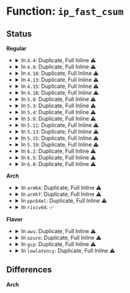 # Function: <code>ip_fast_csum</code>

## Status
<b>Regular</b>
<ul>
<li>
<details>
<summary>In <code>4.4</code>: Duplicate, Full Inline ⚠️</summary>

**Collision:** Static Duplication

**Inline:** Full

**Transformation:** False

**Instances:**

```
In drivers/net/slip/slhc.c (ffffffff815f973d)
Location: arch/x86/include/asm/checksum_64.h:45
Inline: True
```
```
In net/core/netpoll.c (ffffffff817394d2)
Location: arch/x86/include/asm/checksum_64.h:45
Inline: True
Inline callers:
  - net/core/netpoll.c:netpoll_send_udp
```
```
In net/ipv4/ip_input.c (ffffffff81758ff2)
Location: arch/x86/include/asm/checksum_64.h:45
Inline: True
Inline callers:
  - net/ipv4/ip_input.c:ip_rcv
```
```
In net/ipv4/ip_output.c (ffffffff8175c278)
Location: arch/x86/include/asm/checksum_64.h:45
Inline: True
Inline callers:
  - net/ipv4/ip_output.c:ip_send_check
```
```
In net/ipv4/raw.c (ffffffff81785530)
Location: arch/x86/include/asm/checksum_64.h:45
Inline: True
Inline callers:
  - net/ipv4/raw.c:raw_sendmsg
```
```
In net/ipv4/af_inet.c (ffffffff81793bfc)
Location: arch/x86/include/asm/checksum_64.h:45
Inline: True
Inline callers:
  - net/ipv4/af_inet.c:inet_gro_receive
```
```
In net/ipv4/igmp.c (ffffffff81797e49)
Location: arch/x86/include/asm/checksum_64.h:45
Inline: True
Inline callers:
  - net/ipv4/igmp.c:ip_mc_check_igmp
```
</details>
</li>
<li>
<details>
<summary>In <code>4.8</code>: Duplicate, Full Inline ⚠️</summary>

**Collision:** Static Duplication

**Inline:** Full

**Transformation:** False

**Instances:**

```
In drivers/net/slip/slhc.c (ffffffff8165962d)
Location: arch/x86/include/asm/checksum_64.h:45
Inline: True
```
```
In net/core/netpoll.c (ffffffff817a5786)
Location: arch/x86/include/asm/checksum_64.h:45
Inline: True
Inline callers:
  - net/core/netpoll.c:netpoll_send_udp
```
```
In net/ipv4/ip_input.c (ffffffff817c5392)
Location: arch/x86/include/asm/checksum_64.h:45
Inline: True
Inline callers:
  - net/ipv4/ip_input.c:ip_rcv
```
```
In net/ipv4/ip_output.c (ffffffff817c8518)
Location: arch/x86/include/asm/checksum_64.h:45
Inline: True
Inline callers:
  - net/ipv4/ip_output.c:ip_send_check
```
```
In net/ipv4/raw.c (ffffffff817f2aee)
Location: arch/x86/include/asm/checksum_64.h:45
Inline: True
Inline callers:
  - net/ipv4/raw.c:raw_sendmsg
```
```
In net/ipv4/af_inet.c (ffffffff8180132c)
Location: arch/x86/include/asm/checksum_64.h:45
Inline: True
Inline callers:
  - net/ipv4/af_inet.c:inet_gro_receive
```
```
In net/ipv4/igmp.c (ffffffff818057ed)
Location: arch/x86/include/asm/checksum_64.h:45
Inline: True
Inline callers:
  - net/ipv4/igmp.c:ip_mc_check_igmp
```
</details>
</li>
<li>
<details>
<summary>In <code>4.10</code>: Duplicate, Full Inline ⚠️</summary>

**Collision:** Static Duplication

**Inline:** Full

**Transformation:** False

**Instances:**

```
In drivers/net/slip/slhc.c (ffffffff816873bd)
Location: arch/x86/include/asm/checksum_64.h:45
Inline: True
```
```
In net/core/netpoll.c (ffffffff817d41f6)
Location: arch/x86/include/asm/checksum_64.h:45
Inline: True
Inline callers:
  - net/core/netpoll.c:netpoll_send_udp
```
```
In net/ipv4/ip_input.c (ffffffff817f4ea2)
Location: arch/x86/include/asm/checksum_64.h:45
Inline: True
Inline callers:
  - net/ipv4/ip_input.c:ip_rcv
```
```
In net/ipv4/ip_output.c (ffffffff817f8008)
Location: arch/x86/include/asm/checksum_64.h:45
Inline: True
Inline callers:
  - net/ipv4/ip_output.c:ip_send_check
```
```
In net/ipv4/raw.c (ffffffff818238ed)
Location: arch/x86/include/asm/checksum_64.h:45
Inline: True
Inline callers:
  - net/ipv4/raw.c:raw_sendmsg
```
```
In net/ipv4/af_inet.c (ffffffff8183213c)
Location: arch/x86/include/asm/checksum_64.h:45
Inline: True
Inline callers:
  - net/ipv4/af_inet.c:inet_gro_receive
```
```
In net/ipv4/igmp.c (ffffffff81836c3d)
Location: arch/x86/include/asm/checksum_64.h:45
Inline: True
Inline callers:
  - net/ipv4/igmp.c:ip_mc_check_igmp
```
</details>
</li>
<li>
<details>
<summary>In <code>4.13</code>: Duplicate, Full Inline ⚠️</summary>

**Collision:** Static Duplication

**Inline:** Full

**Transformation:** False

**Instances:**

```
In drivers/net/slip/slhc.c (ffffffff8169c76d)
Location: arch/x86/include/asm/checksum_64.h:45
Inline: True
```
```
In net/core/netpoll.c (ffffffff817f3544)
Location: arch/x86/include/asm/checksum_64.h:45
Inline: True
Inline callers:
  - net/core/netpoll.c:netpoll_send_udp
```
```
In net/ipv4/ip_input.c (ffffffff81815304)
Location: arch/x86/include/asm/checksum_64.h:45
Inline: True
Inline callers:
  - net/ipv4/ip_input.c:ip_rcv
```
```
In net/ipv4/ip_output.c (ffffffff818183f8)
Location: arch/x86/include/asm/checksum_64.h:45
Inline: True
Inline callers:
  - net/ipv4/ip_output.c:ip_send_check
```
```
In net/ipv4/raw.c (ffffffff81844381)
Location: arch/x86/include/asm/checksum_64.h:45
Inline: True
Inline callers:
  - net/ipv4/raw.c:raw_sendmsg
```
```
In net/ipv4/af_inet.c (ffffffff81854c13)
Location: arch/x86/include/asm/checksum_64.h:45
Inline: True
Inline callers:
  - net/ipv4/af_inet.c:inet_gro_receive
```
```
In net/ipv4/igmp.c (ffffffff81857c9a)
Location: arch/x86/include/asm/checksum_64.h:45
Inline: True
```
</details>
</li>
<li>
<details>
<summary>In <code>4.15</code>: Duplicate, Full Inline ⚠️</summary>

**Collision:** Static Duplication

**Inline:** Full

**Transformation:** False

**Instances:**

```
In drivers/net/slip/slhc.c (ffffffff817077bd)
Location: arch/x86/include/asm/checksum_64.h:46
Inline: True
```
```
In net/core/netpoll.c (ffffffff8186e934)
Location: arch/x86/include/asm/checksum_64.h:46
Inline: True
Inline callers:
  - net/core/netpoll.c:netpoll_send_udp
```
```
In net/ipv4/ip_input.c (ffffffff818944d4)
Location: arch/x86/include/asm/checksum_64.h:46
Inline: True
Inline callers:
  - net/ipv4/ip_input.c:ip_rcv
```
```
In net/ipv4/ip_output.c (ffffffff81897558)
Location: arch/x86/include/asm/checksum_64.h:46
Inline: True
Inline callers:
  - net/ipv4/ip_output.c:ip_send_check
```
```
In net/ipv4/raw.c (ffffffff818c3cbf)
Location: arch/x86/include/asm/checksum_64.h:46
Inline: True
Inline callers:
  - net/ipv4/raw.c:raw_sendmsg
```
```
In net/ipv4/af_inet.c (ffffffff818d4ab3)
Location: arch/x86/include/asm/checksum_64.h:46
Inline: True
Inline callers:
  - net/ipv4/af_inet.c:inet_gro_receive
```
```
In net/ipv4/igmp.c (ffffffff818d745a)
Location: arch/x86/include/asm/checksum_64.h:46
Inline: True
```
</details>
</li>
<li>
<details>
<summary>In <code>4.18</code>: Duplicate, Full Inline ⚠️</summary>

**Collision:** Static Duplication

**Inline:** Full

**Transformation:** False

**Instances:**

```
In drivers/net/slip/slhc.c (ffffffff81746498)
Location: arch/x86/include/asm/checksum_64.h:46
Inline: True
```
```
In net/core/netpoll.c (ffffffff818bfacd)
Location: arch/x86/include/asm/checksum_64.h:46
Inline: True
Inline callers:
  - net/core/netpoll.c:netpoll_send_udp
```
```
In net/ipv4/ip_input.c (ffffffff818e8720)
Location: arch/x86/include/asm/checksum_64.h:46
Inline: True
Inline callers:
  - net/ipv4/ip_input.c:ip_rcv
```
```
In net/ipv4/ip_output.c (ffffffff818eb83f)
Location: arch/x86/include/asm/checksum_64.h:46
Inline: True
Inline callers:
  - net/ipv4/ip_output.c:ip_send_check
```
```
In net/ipv4/raw.c (ffffffff819198c3)
Location: arch/x86/include/asm/checksum_64.h:46
Inline: True
Inline callers:
  - net/ipv4/raw.c:raw_sendmsg
```
```
In net/ipv4/af_inet.c (ffffffff8192afc7)
Location: arch/x86/include/asm/checksum_64.h:46
Inline: True
Inline callers:
  - net/ipv4/af_inet.c:inet_gro_receive
```
```
In net/ipv4/igmp.c (ffffffff8192ddaa)
Location: arch/x86/include/asm/checksum_64.h:46
Inline: True
Inline callers:
  - net/ipv4/igmp.c:ip_mc_check_igmp
```
</details>
</li>
<li>
<details>
<summary>In <code>5.0</code>: Duplicate, Full Inline ⚠️</summary>

**Collision:** Static Duplication

**Inline:** Full

**Transformation:** False

**Instances:**

```
In drivers/net/slip/slhc.c (ffffffff8176a5a8)
Location: arch/x86/include/asm/checksum_64.h:46
Inline: True
```
```
In net/core/netpoll.c (ffffffff818e88ed)
Location: arch/x86/include/asm/checksum_64.h:46
Inline: True
Inline callers:
  - net/core/netpoll.c:netpoll_send_udp
```
```
In net/ipv4/ip_input.c (ffffffff819151ca)
Location: arch/x86/include/asm/checksum_64.h:46
Inline: True
```
```
In net/ipv4/ip_output.c (ffffffff81918d5f)
Location: arch/x86/include/asm/checksum_64.h:46
Inline: True
Inline callers:
  - net/ipv4/ip_output.c:ip_send_check
```
```
In net/ipv4/raw.c (ffffffff8194819e)
Location: arch/x86/include/asm/checksum_64.h:46
Inline: True
Inline callers:
  - net/ipv4/raw.c:raw_sendmsg
```
```
In net/ipv4/af_inet.c (ffffffff81958c47)
Location: arch/x86/include/asm/checksum_64.h:46
Inline: True
Inline callers:
  - net/ipv4/af_inet.c:inet_gro_receive
```
```
In net/ipv4/igmp.c (ffffffff8195d66e)
Location: arch/x86/include/asm/checksum_64.h:46
Inline: True
Inline callers:
  - net/ipv4/igmp.c:ip_mc_check_igmp
```
</details>
</li>
<li>
<details>
<summary>In <code>5.3</code>: Duplicate, Full Inline ⚠️</summary>

**Collision:** Static Duplication

**Inline:** Full

**Transformation:** False

**Instances:**

```
In drivers/net/slip/slhc.c (ffffffff817a831c)
Location: arch/x86/include/asm/checksum_64.h:46
Inline: True
```
```
In net/core/netpoll.c (ffffffff819380ff)
Location: arch/x86/include/asm/checksum_64.h:46
Inline: True
Inline callers:
  - net/core/netpoll.c:netpoll_send_udp
```
```
In net/core/lwt_bpf.c (ffffffff819438ad)
Location: arch/x86/include/asm/checksum_64.h:46
Inline: True
Inline callers:
  - net/core/lwt_bpf.c:bpf_lwt_push_ip_encap
```
```
In net/ipv4/ip_input.c (ffffffff819776e8)
Location: arch/x86/include/asm/checksum_64.h:46
Inline: True
```
```
In net/ipv4/ip_output.c (ffffffff8197ac9f)
Location: arch/x86/include/asm/checksum_64.h:46
Inline: True
Inline callers:
  - net/ipv4/ip_output.c:ip_send_check
```
```
In net/ipv4/raw.c (ffffffff819ac4ad)
Location: arch/x86/include/asm/checksum_64.h:46
Inline: True
```
```
In net/ipv4/af_inet.c (ffffffff819bd710)
Location: arch/x86/include/asm/checksum_64.h:46
Inline: True
Inline callers:
  - net/ipv4/af_inet.c:inet_gro_receive
```
```
In net/ipv4/igmp.c (ffffffff819c22e0)
Location: arch/x86/include/asm/checksum_64.h:46
Inline: True
Inline callers:
  - net/ipv4/igmp.c:ip_mc_check_igmp
```
```
In net/xfrm/xfrm_input.c (ffffffff819f4d44)
Location: arch/x86/include/asm/checksum_64.h:46
Inline: True
```
</details>
</li>
<li>
<details>
<summary>In <code>5.4</code>: Duplicate, Full Inline ⚠️</summary>

**Collision:** Static Duplication

**Inline:** Full

**Transformation:** False

**Instances:**

```
In drivers/net/slip/slhc.c (ffffffff817cbd8c)
Location: arch/x86/include/asm/checksum_64.h:46
Inline: True
```
```
In net/core/netpoll.c (ffffffff8196afbf)
Location: arch/x86/include/asm/checksum_64.h:46
Inline: True
Inline callers:
  - net/core/netpoll.c:netpoll_send_udp
```
```
In net/core/lwt_bpf.c (ffffffff819788ab)
Location: arch/x86/include/asm/checksum_64.h:46
Inline: True
Inline callers:
  - net/core/lwt_bpf.c:bpf_lwt_push_ip_encap
```
```
In net/ipv4/ip_input.c (ffffffff819ae078)
Location: arch/x86/include/asm/checksum_64.h:46
Inline: True
```
```
In net/ipv4/ip_output.c (ffffffff819b160f)
Location: arch/x86/include/asm/checksum_64.h:46
Inline: True
Inline callers:
  - net/ipv4/ip_output.c:ip_send_check
```
```
In net/ipv4/raw.c (ffffffff819e2f0a)
Location: arch/x86/include/asm/checksum_64.h:46
Inline: True
```
```
In net/ipv4/af_inet.c (ffffffff819f4320)
Location: arch/x86/include/asm/checksum_64.h:46
Inline: True
Inline callers:
  - net/ipv4/af_inet.c:inet_gro_receive
```
```
In net/ipv4/igmp.c (ffffffff819f8e80)
Location: arch/x86/include/asm/checksum_64.h:46
Inline: True
Inline callers:
  - net/ipv4/igmp.c:ip_mc_check_igmp
```
```
In net/xfrm/xfrm_input.c (ffffffff81a2b9f4)
Location: arch/x86/include/asm/checksum_64.h:46
Inline: True
```
</details>
</li>
<li>
<details>
<summary>In <code>5.8</code>: Duplicate, Full Inline ⚠️</summary>

**Collision:** Static Duplication

**Inline:** Full

**Transformation:** False

**Instances:**

```
In drivers/net/slip/slhc.c (ffffffff818963cf)
Location: arch/x86/include/asm/checksum_64.h:46
Inline: True
```
```
In net/core/netpoll.c (ffffffff81a3ed29)
Location: arch/x86/include/asm/checksum_64.h:46
Inline: True
Inline callers:
  - net/core/netpoll.c:netpoll_send_udp
```
```
In net/core/lwt_bpf.c (ffffffff81a4d7e1)
Location: arch/x86/include/asm/checksum_64.h:46
Inline: True
Inline callers:
  - net/core/lwt_bpf.c:bpf_lwt_push_ip_encap
```
```
In net/ipv4/ip_input.c (ffffffff81a97f20)
Location: arch/x86/include/asm/checksum_64.h:46
Inline: True
Inline callers:
  - net/ipv4/ip_input.c:ip_rcv_core
```
```
In net/ipv4/ip_output.c (ffffffff81a9b5af)
Location: arch/x86/include/asm/checksum_64.h:46
Inline: True
Inline callers:
  - net/ipv4/ip_output.c:ip_send_check
```
```
In net/ipv4/raw.c (ffffffff81ad07ed)
Location: arch/x86/include/asm/checksum_64.h:46
Inline: True
Inline callers:
  - net/ipv4/raw.c:raw_send_hdrinc
```
```
In net/ipv4/af_inet.c (ffffffff81ae2be8)
Location: arch/x86/include/asm/checksum_64.h:46
Inline: True
Inline callers:
  - net/ipv4/af_inet.c:inet_gro_receive
```
```
In net/ipv4/igmp.c (ffffffff81ae6888)
Location: arch/x86/include/asm/checksum_64.h:46
Inline: True
Inline callers:
  - net/ipv4/igmp.c:ip_mc_check_iphdr
```
```
In net/xfrm/xfrm_input.c (ffffffff81b1dbbe)
Location: arch/x86/include/asm/checksum_64.h:46
Inline: True
Inline callers:
  - net/xfrm/xfrm_input.c:xfrm4_remove_beet_encap
```
</details>
</li>
<li>
<details>
<summary>In <code>5.11</code>: Duplicate, Full Inline ⚠️</summary>

**Collision:** Static Duplication

**Inline:** Full

**Transformation:** False

**Instances:**

```
In drivers/net/slip/slhc.c (ffffffff818a479f)
Location: arch/x86/include/asm/checksum_64.h:46
Inline: True
```
```
In net/core/netpoll.c (ffffffff81a41ac9)
Location: arch/x86/include/asm/checksum_64.h:46
Inline: True
Inline callers:
  - net/core/netpoll.c:netpoll_send_udp
```
```
In net/core/lwt_bpf.c (ffffffff81a534a4)
Location: arch/x86/include/asm/checksum_64.h:46
Inline: True
Inline callers:
  - net/core/lwt_bpf.c:bpf_lwt_push_ip_encap
```
```
In net/ipv4/ip_input.c (ffffffff81aa1e80)
Location: arch/x86/include/asm/checksum_64.h:46
Inline: True
Inline callers:
  - net/ipv4/ip_input.c:ip_rcv_core
```
```
In net/ipv4/ip_output.c (ffffffff81aa541f)
Location: arch/x86/include/asm/checksum_64.h:46
Inline: True
Inline callers:
  - net/ipv4/ip_output.c:ip_send_check
```
```
In net/ipv4/raw.c (ffffffff81adc7fd)
Location: arch/x86/include/asm/checksum_64.h:46
Inline: True
Inline callers:
  - net/ipv4/raw.c:raw_send_hdrinc
```
```
In net/ipv4/af_inet.c (ffffffff81aefab5)
Location: arch/x86/include/asm/checksum_64.h:46
Inline: True
Inline callers:
  - net/ipv4/af_inet.c:inet_gro_receive
```
```
In net/ipv4/igmp.c (ffffffff81af3758)
Location: arch/x86/include/asm/checksum_64.h:46
Inline: True
Inline callers:
  - net/ipv4/igmp.c:ip_mc_check_iphdr
```
```
In net/xfrm/xfrm_input.c (ffffffff81b2c48e)
Location: arch/x86/include/asm/checksum_64.h:46
Inline: True
Inline callers:
  - net/xfrm/xfrm_input.c:xfrm4_remove_beet_encap
```
</details>
</li>
<li>
<details>
<summary>In <code>5.13</code>: Duplicate, Full Inline ⚠️</summary>

**Collision:** Static Duplication

**Inline:** Full

**Transformation:** False

**Instances:**

```
In drivers/net/slip/slhc.c (ffffffff81887205)
Location: arch/x86/include/asm/checksum_64.h:46
Inline: True
```
```
In net/core/netpoll.c (ffffffff81a2658c)
Location: arch/x86/include/asm/checksum_64.h:46
Inline: True
Inline callers:
  - net/core/netpoll.c:netpoll_send_udp
```
```
In net/core/lwt_bpf.c (ffffffff81a38d34)
Location: arch/x86/include/asm/checksum_64.h:46
Inline: True
Inline callers:
  - net/core/lwt_bpf.c:bpf_lwt_push_ip_encap
```
```
In net/ipv4/ip_input.c (ffffffff81a8cdab)
Location: arch/x86/include/asm/checksum_64.h:46
Inline: True
Inline callers:
  - net/ipv4/ip_input.c:ip_rcv_core
```
```
In net/ipv4/ip_output.c (ffffffff81a904df)
Location: arch/x86/include/asm/checksum_64.h:46
Inline: True
Inline callers:
  - net/ipv4/ip_output.c:ip_send_check
```
```
In net/ipv4/raw.c (ffffffff81ac783f)
Location: arch/x86/include/asm/checksum_64.h:46
Inline: True
Inline callers:
  - net/ipv4/raw.c:raw_send_hdrinc
```
```
In net/ipv4/af_inet.c (ffffffff81adb205)
Location: arch/x86/include/asm/checksum_64.h:46
Inline: True
Inline callers:
  - net/ipv4/af_inet.c:inet_gro_receive
```
```
In net/ipv4/igmp.c (ffffffff81adf2bc)
Location: arch/x86/include/asm/checksum_64.h:46
Inline: True
Inline callers:
  - net/ipv4/igmp.c:ip_mc_check_igmp
```
```
In net/xfrm/xfrm_input.c (ffffffff81b1a0ee)
Location: arch/x86/include/asm/checksum_64.h:46
Inline: True
Inline callers:
  - net/xfrm/xfrm_input.c:xfrm4_remove_beet_encap
```
</details>
</li>
<li>
<details>
<summary>In <code>5.15</code>: Duplicate, Full Inline ⚠️</summary>

**Collision:** Static Duplication

**Inline:** Full

**Transformation:** False

**Instances:**

```
In drivers/net/slip/slhc.c (ffffffff81918bf5)
Location: arch/x86/include/asm/checksum_64.h:46
Inline: True
```
```
In net/core/netpoll.c (ffffffff81adb307)
Location: arch/x86/include/asm/checksum_64.h:46
Inline: True
Inline callers:
  - net/core/netpoll.c:netpoll_send_udp
```
```
In net/core/lwt_bpf.c (ffffffff81aeec24)
Location: arch/x86/include/asm/checksum_64.h:46
Inline: True
Inline callers:
  - net/core/lwt_bpf.c:bpf_lwt_push_ip_encap
```
```
In net/ipv4/ip_input.c (ffffffff81b47efb)
Location: arch/x86/include/asm/checksum_64.h:46
Inline: True
Inline callers:
  - net/ipv4/ip_input.c:ip_rcv_core
```
```
In net/ipv4/ip_output.c (ffffffff81b4b74f)
Location: arch/x86/include/asm/checksum_64.h:46
Inline: True
Inline callers:
  - net/ipv4/ip_output.c:ip_send_check
```
```
In net/ipv4/raw.c (ffffffff81b86093)
Location: arch/x86/include/asm/checksum_64.h:46
Inline: True
Inline callers:
  - net/ipv4/raw.c:raw_send_hdrinc
```
```
In net/ipv4/af_inet.c (ffffffff81b9a5b5)
Location: arch/x86/include/asm/checksum_64.h:46
Inline: True
Inline callers:
  - net/ipv4/af_inet.c:inet_gro_receive
```
```
In net/ipv4/igmp.c (ffffffff81b9e79c)
Location: arch/x86/include/asm/checksum_64.h:46
Inline: True
Inline callers:
  - net/ipv4/igmp.c:ip_mc_check_igmp
```
```
In net/xfrm/xfrm_input.c (ffffffff81bde70e)
Location: arch/x86/include/asm/checksum_64.h:46
Inline: True
Inline callers:
  - net/xfrm/xfrm_input.c:xfrm4_remove_beet_encap
```
</details>
</li>
<li>
<details>
<summary>In <code>5.19</code>: Duplicate, Full Inline ⚠️</summary>

**Collision:** Static Duplication

**Inline:** Full

**Transformation:** False

**Instances:**

```
In drivers/net/slip/slhc.c (ffffffff81a6dc18)
Location: arch/x86/include/asm/checksum_64.h:46
Inline: True
Inline callers:
  - drivers/net/slip/slhc.c:slhc_remember
  - drivers/net/slip/slhc.c:slhc_uncompress
```
```
In net/core/netpoll.c (ffffffff81c5c809)
Location: arch/x86/include/asm/checksum_64.h:46
Inline: True
Inline callers:
  - net/core/netpoll.c:netpoll_send_udp
```
```
In net/core/lwt_bpf.c (ffffffff81c71bb2)
Location: arch/x86/include/asm/checksum_64.h:46
Inline: True
Inline callers:
  - net/core/lwt_bpf.c:bpf_lwt_push_ip_encap
```
```
In net/ipv4/ip_input.c (ffffffff81cd51a0)
Location: arch/x86/include/asm/checksum_64.h:46
Inline: True
Inline callers:
  - net/ipv4/ip_input.c:ip_rcv_core
```
```
In net/ipv4/ip_output.c (ffffffff81cd8c8f)
Location: arch/x86/include/asm/checksum_64.h:46
Inline: True
Inline callers:
  - net/ipv4/ip_output.c:ip_send_check
```
```
In net/ipv4/raw.c (ffffffff81d169d8)
Location: arch/x86/include/asm/checksum_64.h:46
Inline: True
Inline callers:
  - net/ipv4/raw.c:raw_send_hdrinc
```
```
In net/ipv4/af_inet.c (ffffffff81d2c95e)
Location: arch/x86/include/asm/checksum_64.h:46
Inline: True
Inline callers:
  - net/ipv4/af_inet.c:inet_gro_receive
```
```
In net/ipv4/igmp.c (ffffffff81d30b0b)
Location: arch/x86/include/asm/checksum_64.h:46
Inline: True
Inline callers:
  - net/ipv4/igmp.c:ip_mc_check_igmp
```
```
In net/xfrm/xfrm_input.c (ffffffff81d7554e)
Location: arch/x86/include/asm/checksum_64.h:46
Inline: True
Inline callers:
  - net/xfrm/xfrm_input.c:xfrm4_remove_beet_encap
```
</details>
</li>
<li>
<details>
<summary>In <code>6.2</code>: Duplicate, Full Inline ⚠️</summary>

**Collision:** Static Duplication

**Inline:** Full

**Transformation:** False

**Instances:**

```
In drivers/net/slip/slhc.c (ffffffff81c00bf8)
Location: arch/x86/include/asm/checksum_64.h:46
Inline: True
Inline callers:
  - drivers/net/slip/slhc.c:slhc_remember
  - drivers/net/slip/slhc.c:slhc_uncompress
```
```
In net/core/netpoll.c (ffffffff81e12ef9)
Location: arch/x86/include/asm/checksum_64.h:46
Inline: True
Inline callers:
  - net/core/netpoll.c:netpoll_send_udp
```
```
In net/core/lwt_bpf.c (ffffffff81e29ca2)
Location: arch/x86/include/asm/checksum_64.h:46
Inline: True
Inline callers:
  - net/core/lwt_bpf.c:bpf_lwt_push_ip_encap
```
```
In net/ipv4/ip_input.c (ffffffff81e95670)
Location: arch/x86/include/asm/checksum_64.h:46
Inline: True
Inline callers:
  - net/ipv4/ip_input.c:ip_rcv_core
```
```
In net/ipv4/ip_output.c (ffffffff81e9938f)
Location: arch/x86/include/asm/checksum_64.h:46
Inline: True
Inline callers:
  - net/ipv4/ip_output.c:ip_send_check
```
```
In net/ipv4/raw.c (ffffffff81edd187)
Location: arch/x86/include/asm/checksum_64.h:46
Inline: True
Inline callers:
  - net/ipv4/raw.c:raw_send_hdrinc
```
```
In net/ipv4/af_inet.c (ffffffff81ef4227)
Location: arch/x86/include/asm/checksum_64.h:46
Inline: True
Inline callers:
  - net/ipv4/af_inet.c:inet_gro_receive
```
```
In net/ipv4/igmp.c (ffffffff81ef8c1b)
Location: arch/x86/include/asm/checksum_64.h:46
Inline: True
Inline callers:
  - net/ipv4/igmp.c:ip_mc_check_igmp
```
```
In net/xfrm/xfrm_input.c (ffffffff81f41b5e)
Location: arch/x86/include/asm/checksum_64.h:46
Inline: True
Inline callers:
  - net/xfrm/xfrm_input.c:xfrm4_remove_beet_encap
```
</details>
</li>
<li>
<details>
<summary>In <code>6.5</code>: Duplicate, Full Inline ⚠️</summary>

**Collision:** Static Duplication

**Inline:** Full

**Transformation:** False

**Instances:**

```
In drivers/net/slip/slhc.c (ffffffff81c661db)
Location: arch/x86/include/asm/checksum_64.h:45
Inline: True
Inline callers:
  - drivers/net/slip/slhc.c:slhc_remember
  - drivers/net/slip/slhc.c:slhc_uncompress
```
```
In net/core/netpoll.c (ffffffff81e86823)
Location: arch/x86/include/asm/checksum_64.h:45
Inline: True
Inline callers:
  - net/core/netpoll.c:netpoll_send_udp
```
```
In net/core/lwt_bpf.c (ffffffff81e9f2a8)
Location: arch/x86/include/asm/checksum_64.h:45
Inline: True
Inline callers:
  - net/core/lwt_bpf.c:bpf_lwt_push_ip_encap
```
```
In net/ipv4/ip_input.c (ffffffff81ef3e70)
Location: arch/x86/include/asm/checksum_64.h:45
Inline: True
Inline callers:
  - net/ipv4/ip_input.c:ip_rcv_core
```
```
In net/ipv4/ip_output.c (ffffffff81ef7c7f)
Location: arch/x86/include/asm/checksum_64.h:45
Inline: True
Inline callers:
  - net/ipv4/ip_output.c:ip_send_check
```
```
In net/ipv4/raw.c (ffffffff81f3c3d7)
Location: arch/x86/include/asm/checksum_64.h:45
Inline: True
Inline callers:
  - net/ipv4/raw.c:raw_send_hdrinc
```
```
In net/ipv4/af_inet.c (ffffffff81f53b1a)
Location: arch/x86/include/asm/checksum_64.h:45
Inline: True
Inline callers:
  - net/ipv4/af_inet.c:inet_gro_receive
```
```
In net/ipv4/igmp.c (ffffffff81f5868b)
Location: arch/x86/include/asm/checksum_64.h:45
Inline: True
Inline callers:
  - net/ipv4/igmp.c:ip_mc_check_igmp
```
```
In net/xfrm/xfrm_input.c (ffffffff81fa13fa)
Location: arch/x86/include/asm/checksum_64.h:45
Inline: True
Inline callers:
  - net/xfrm/xfrm_input.c:xfrm4_remove_beet_encap
```
</details>
</li>
<li>
<details>
<summary>In <code>6.8</code>: Duplicate, Full Inline ⚠️</summary>

**Collision:** Static Duplication

**Inline:** Full

**Transformation:** False

**Instances:**

```
In drivers/net/slip/slhc.c (ffffffff81d1cc0b)
Location: arch/x86/include/asm/checksum_64.h:45
Inline: True
Inline callers:
  - drivers/net/slip/slhc.c:slhc_remember
  - drivers/net/slip/slhc.c:slhc_uncompress
```
```
In net/core/netpoll.c (ffffffff81f48830)
Location: arch/x86/include/asm/checksum_64.h:45
Inline: True
Inline callers:
  - net/core/netpoll.c:netpoll_send_udp
```
```
In net/core/lwt_bpf.c (ffffffff81f61a15)
Location: arch/x86/include/asm/checksum_64.h:45
Inline: True
Inline callers:
  - net/core/lwt_bpf.c:bpf_lwt_push_ip_encap
```
```
In net/ipv4/ip_input.c (ffffffff81fb7e03)
Location: arch/x86/include/asm/checksum_64.h:45
Inline: True
Inline callers:
  - net/ipv4/ip_input.c:ip_rcv_core
```
```
In net/ipv4/ip_output.c (ffffffff81fbbb9f)
Location: arch/x86/include/asm/checksum_64.h:45
Inline: True
Inline callers:
  - net/ipv4/ip_output.c:ip_send_check
```
```
In net/ipv4/raw.c (ffffffff82002501)
Location: arch/x86/include/asm/checksum_64.h:45
Inline: True
Inline callers:
  - net/ipv4/raw.c:raw_send_hdrinc
```
```
In net/ipv4/af_inet.c (ffffffff82019eda)
Location: arch/x86/include/asm/checksum_64.h:45
Inline: True
Inline callers:
  - net/ipv4/af_inet.c:inet_gro_receive
```
```
In net/ipv4/igmp.c (ffffffff8201eb4b)
Location: arch/x86/include/asm/checksum_64.h:45
Inline: True
Inline callers:
  - net/ipv4/igmp.c:ip_mc_check_igmp
```
```
In net/xfrm/xfrm_input.c (ffffffff8206e71a)
Location: arch/x86/include/asm/checksum_64.h:45
Inline: True
Inline callers:
  - net/xfrm/xfrm_input.c:xfrm4_remove_beet_encap
```
</details>
</li>
</ul>
<b>Arch</b>
<ul>
<li>
<details>
<summary>In <code>arm64</code>: Duplicate, Full Inline ⚠️</summary>

**Collision:** Static Duplication

**Inline:** Full

**Transformation:** False

**Instances:**

```
In drivers/net/slip/slhc.c (ffff800010a05b20)
Location: arch/arm64/include/asm/checksum.h:18
Inline: True
```
```
In net/core/netpoll.c (ffff800010c11774)
Location: arch/arm64/include/asm/checksum.h:18
Inline: True
Inline callers:
  - net/core/netpoll.c:netpoll_send_udp
```
```
In net/core/lwt_bpf.c (ffff800010c1f378)
Location: arch/arm64/include/asm/checksum.h:18
Inline: True
Inline callers:
  - net/core/lwt_bpf.c:bpf_lwt_push_ip_encap
```
```
In net/ipv4/ip_input.c (ffff800010c5e0c0)
Location: arch/arm64/include/asm/checksum.h:18
Inline: True
```
```
In net/ipv4/ip_output.c (ffff800010c62660)
Location: arch/arm64/include/asm/checksum.h:18
Inline: True
Inline callers:
  - net/ipv4/ip_output.c:ip_frag_next
  - net/ipv4/ip_output.c:ip_fraglist_prepare
  - net/ipv4/ip_output.c:ip_fraglist_init
  - net/ipv4/ip_output.c:__ip_local_out
```
```
In net/ipv4/raw.c (ffff800010c97cac)
Location: arch/arm64/include/asm/checksum.h:18
Inline: True
```
```
In net/ipv4/af_inet.c (ffff800010caa2b0)
Location: arch/arm64/include/asm/checksum.h:18
Inline: True
Inline callers:
  - net/ipv4/af_inet.c:inet_gro_receive
```
```
In net/ipv4/igmp.c (ffff800010cae644)
Location: arch/arm64/include/asm/checksum.h:18
Inline: True
Inline callers:
  - net/ipv4/igmp.c:ip_mc_check_igmp
```
```
In net/xfrm/xfrm_input.c (ffff800010cea498)
Location: arch/arm64/include/asm/checksum.h:18
Inline: True
```
</details>
</li>
<li>
<details>
<summary>In <code>armhf</code>: Duplicate, Full Inline ⚠️</summary>

**Collision:** Static Duplication

**Inline:** Full

**Transformation:** False

**Instances:**

```
In drivers/net/slip/slhc.c (c0ae0e18)
Location: arch/arm/include/asm/checksum.h:61
Inline: True
```
```
In net/core/netpoll.c (c0d294d8)
Location: arch/arm/include/asm/checksum.h:61
Inline: True
Inline callers:
  - net/core/netpoll.c:netpoll_send_udp
```
```
In net/core/lwt_bpf.c (c0d36f30)
Location: arch/arm/include/asm/checksum.h:61
Inline: True
Inline callers:
  - net/core/lwt_bpf.c:bpf_lwt_push_ip_encap
```
```
In net/ipv4/ip_input.c (c0d6d9c8)
Location: arch/arm/include/asm/checksum.h:61
Inline: True
Inline callers:
  - net/ipv4/ip_input.c:ip_rcv_core
```
```
In net/ipv4/ip_output.c (c0d71518)
Location: arch/arm/include/asm/checksum.h:61
Inline: True
Inline callers:
  - net/ipv4/ip_output.c:ip_send_check
```
```
In net/ipv4/raw.c (c0da5ac0)
Location: arch/arm/include/asm/checksum.h:61
Inline: True
Inline callers:
  - net/ipv4/raw.c:raw_send_hdrinc
```
```
In net/ipv4/af_inet.c (c0db6a48)
Location: arch/arm/include/asm/checksum.h:61
Inline: True
Inline callers:
  - net/ipv4/af_inet.c:inet_gro_receive
```
```
In net/ipv4/igmp.c (c0dbc954)
Location: arch/arm/include/asm/checksum.h:61
Inline: True
Inline callers:
  - net/ipv4/igmp.c:ip_mc_check_igmp
```
```
In net/xfrm/xfrm_input.c (c0df25b4)
Location: arch/arm/include/asm/checksum.h:61
Inline: True
Inline callers:
  - net/xfrm/xfrm_input.c:xfrm_inner_mode_input
```
</details>
</li>
<li>
<details>
<summary>In <code>ppc64el</code>: Duplicate, Full Inline ⚠️</summary>

**Collision:** Static Duplication

**Inline:** Full

**Transformation:** False

**Instances:**

```
In drivers/net/slip/slhc.c (c000000000aacd04)
Location: arch/powerpc/include/asm/checksum.h:148
Inline: True
```
```
In net/core/netpoll.c (c000000000cfe4ec)
Location: arch/powerpc/include/asm/checksum.h:148
Inline: True
Inline callers:
  - net/core/netpoll.c:netpoll_send_udp
```
```
In net/core/lwt_bpf.c (c000000000d11244)
Location: arch/powerpc/include/asm/checksum.h:148
Inline: True
Inline callers:
  - net/core/lwt_bpf.c:bpf_lwt_push_ip_encap
```
```
In net/ipv4/ip_input.c (c000000000d60cf4)
Location: arch/powerpc/include/asm/checksum.h:148
Inline: True
Inline callers:
  - net/ipv4/ip_input.c:ip_rcv_core
```
```
In net/ipv4/ip_output.c (c000000000d6519c)
Location: arch/powerpc/include/asm/checksum.h:148
Inline: True
Inline callers:
  - net/ipv4/ip_output.c:ip_send_check
```
```
In net/ipv4/raw.c (c000000000da8c2c)
Location: arch/powerpc/include/asm/checksum.h:148
Inline: True
```
```
In net/ipv4/af_inet.c (c000000000dc030c)
Location: arch/powerpc/include/asm/checksum.h:148
Inline: True
Inline callers:
  - net/ipv4/af_inet.c:inet_gro_receive
```
```
In net/ipv4/igmp.c (c000000000dc6a38)
Location: arch/powerpc/include/asm/checksum.h:148
Inline: True
Inline callers:
  - net/ipv4/igmp.c:ip_mc_check_igmp
```
```
In net/xfrm/xfrm_input.c (c000000000e0e03c)
Location: arch/powerpc/include/asm/checksum.h:148
Inline: True
```
</details>
</li>
<li>
<details>
<summary>In <code>riscv64</code>: ✅</summary>

```c
__sum16 ip_fast_csum(const void *iph, unsigned int ihl);
```

**Collision:** Unique Global

**Inline:** No

**Transformation:** False

**Instances:**

```
In lib/checksum.c (ffffffe00048eb3e)
Location: lib/checksum.c:106
Inline: False
Direct callers:
  - net/core/netpoll.c:netpoll_send_udp
  - net/core/lwt_bpf.c:bpf_lwt_push_ip_encap
  - net/ipv4/ip_input.c:ip_rcv_core
  - net/ipv4/ip_output.c:ip_frag_next
  - net/ipv4/ip_output.c:ip_fraglist_prepare
  - net/ipv4/ip_output.c:ip_fraglist_init
  - net/ipv4/ip_output.c:__ip_local_out
  - net/ipv4/af_inet.c:inet_gro_receive
  - net/ipv4/igmp.c:ip_mc_check_igmp
```
**Symbols:**

```
ffffffe00048eb3e-ffffffe00048eb62: ip_fast_csum (STB_GLOBAL)
```
</details>
</li>
</ul>
<b>Flavor</b>
<ul>
<li>
<details>
<summary>In <code>aws</code>: Duplicate, Full Inline ⚠️</summary>

**Collision:** Static Duplication

**Inline:** Full

**Transformation:** False

**Instances:**

```
In drivers/net/slip/slhc.c (ffffffff8179086c)
Location: arch/x86/include/asm/checksum_64.h:46
Inline: True
```
```
In net/core/netpoll.c (ffffffff8190af8f)
Location: arch/x86/include/asm/checksum_64.h:46
Inline: True
Inline callers:
  - net/core/netpoll.c:netpoll_send_udp
```
```
In net/core/lwt_bpf.c (ffffffff8191871b)
Location: arch/x86/include/asm/checksum_64.h:46
Inline: True
Inline callers:
  - net/core/lwt_bpf.c:bpf_lwt_push_ip_encap
```
```
In net/ipv4/ip_input.c (ffffffff8194dee8)
Location: arch/x86/include/asm/checksum_64.h:46
Inline: True
```
```
In net/ipv4/ip_output.c (ffffffff8195147f)
Location: arch/x86/include/asm/checksum_64.h:46
Inline: True
Inline callers:
  - net/ipv4/ip_output.c:ip_send_check
```
```
In net/ipv4/raw.c (ffffffff81982d7a)
Location: arch/x86/include/asm/checksum_64.h:46
Inline: True
```
```
In net/ipv4/af_inet.c (ffffffff819940c0)
Location: arch/x86/include/asm/checksum_64.h:46
Inline: True
Inline callers:
  - net/ipv4/af_inet.c:inet_gro_receive
```
```
In net/ipv4/igmp.c (ffffffff81998c20)
Location: arch/x86/include/asm/checksum_64.h:46
Inline: True
Inline callers:
  - net/ipv4/igmp.c:ip_mc_check_igmp
```
```
In net/xfrm/xfrm_input.c (ffffffff819cb084)
Location: arch/x86/include/asm/checksum_64.h:46
Inline: True
```
</details>
</li>
<li>
<details>
<summary>In <code>azure</code>: Duplicate, Full Inline ⚠️</summary>

**Collision:** Static Duplication

**Inline:** Full

**Transformation:** False

**Instances:**

```
In drivers/net/slip/slhc.c (ffffffff8177963c)
Location: arch/x86/include/asm/checksum_64.h:46
Inline: True
```
```
In net/core/netpoll.c (ffffffff818c4d2a)
Location: arch/x86/include/asm/checksum_64.h:46
Inline: True
Inline callers:
  - net/core/netpoll.c:netpoll_send_udp
```
```
In net/core/lwt_bpf.c (ffffffff818d24cb)
Location: arch/x86/include/asm/checksum_64.h:46
Inline: True
Inline callers:
  - net/core/lwt_bpf.c:bpf_lwt_push_ip_encap
```
```
In net/ipv4/ip_input.c (ffffffff819079d8)
Location: arch/x86/include/asm/checksum_64.h:46
Inline: True
```
```
In net/ipv4/ip_output.c (ffffffff8190af6f)
Location: arch/x86/include/asm/checksum_64.h:46
Inline: True
Inline callers:
  - net/ipv4/ip_output.c:ip_send_check
```
```
In net/ipv4/raw.c (ffffffff8193c83a)
Location: arch/x86/include/asm/checksum_64.h:46
Inline: True
```
```
In net/ipv4/af_inet.c (ffffffff8194db80)
Location: arch/x86/include/asm/checksum_64.h:46
Inline: True
Inline callers:
  - net/ipv4/af_inet.c:inet_gro_receive
```
```
In net/ipv4/igmp.c (ffffffff819526e0)
Location: arch/x86/include/asm/checksum_64.h:46
Inline: True
Inline callers:
  - net/ipv4/igmp.c:ip_mc_check_igmp
```
```
In net/xfrm/xfrm_input.c (ffffffff81987e74)
Location: arch/x86/include/asm/checksum_64.h:46
Inline: True
```
</details>
</li>
<li>
<details>
<summary>In <code>gcp</code>: Duplicate, Full Inline ⚠️</summary>

**Collision:** Static Duplication

**Inline:** Full

**Transformation:** False

**Instances:**

```
In drivers/net/slip/slhc.c (ffffffff817c0c0c)
Location: arch/x86/include/asm/checksum_64.h:46
Inline: True
```
```
In net/core/netpoll.c (ffffffff8195bfbf)
Location: arch/x86/include/asm/checksum_64.h:46
Inline: True
Inline callers:
  - net/core/netpoll.c:netpoll_send_udp
```
```
In net/core/lwt_bpf.c (ffffffff819698ab)
Location: arch/x86/include/asm/checksum_64.h:46
Inline: True
Inline callers:
  - net/core/lwt_bpf.c:bpf_lwt_push_ip_encap
```
```
In net/ipv4/ip_input.c (ffffffff819b86b8)
Location: arch/x86/include/asm/checksum_64.h:46
Inline: True
```
```
In net/ipv4/ip_output.c (ffffffff819bbc4f)
Location: arch/x86/include/asm/checksum_64.h:46
Inline: True
Inline callers:
  - net/ipv4/ip_output.c:ip_send_check
```
```
In net/ipv4/raw.c (ffffffff819ed54a)
Location: arch/x86/include/asm/checksum_64.h:46
Inline: True
```
```
In net/ipv4/af_inet.c (ffffffff819fe960)
Location: arch/x86/include/asm/checksum_64.h:46
Inline: True
Inline callers:
  - net/ipv4/af_inet.c:inet_gro_receive
```
```
In net/ipv4/igmp.c (ffffffff81a034c0)
Location: arch/x86/include/asm/checksum_64.h:46
Inline: True
Inline callers:
  - net/ipv4/igmp.c:ip_mc_check_igmp
```
```
In net/xfrm/xfrm_input.c (ffffffff81a35b04)
Location: arch/x86/include/asm/checksum_64.h:46
Inline: True
```
</details>
</li>
<li>
<details>
<summary>In <code>lowlatency</code>: Duplicate, Full Inline ⚠️</summary>

**Collision:** Static Duplication

**Inline:** Full

**Transformation:** False

**Instances:**

```
In drivers/net/slip/slhc.c (ffffffff817daecc)
Location: arch/x86/include/asm/checksum_64.h:46
Inline: True
```
```
In net/core/netpoll.c (ffffffff8197e39f)
Location: arch/x86/include/asm/checksum_64.h:46
Inline: True
Inline callers:
  - net/core/netpoll.c:netpoll_send_udp
```
```
In net/core/lwt_bpf.c (ffffffff8198bc8b)
Location: arch/x86/include/asm/checksum_64.h:46
Inline: True
Inline callers:
  - net/core/lwt_bpf.c:bpf_lwt_push_ip_encap
```
```
In net/ipv4/ip_input.c (ffffffff819c1f18)
Location: arch/x86/include/asm/checksum_64.h:46
Inline: True
```
```
In net/ipv4/ip_output.c (ffffffff819c555f)
Location: arch/x86/include/asm/checksum_64.h:46
Inline: True
Inline callers:
  - net/ipv4/ip_output.c:ip_send_check
```
```
In net/ipv4/raw.c (ffffffff819f742a)
Location: arch/x86/include/asm/checksum_64.h:46
Inline: True
```
```
In net/ipv4/af_inet.c (ffffffff81a0a739)
Location: arch/x86/include/asm/checksum_64.h:46
Inline: True
Inline callers:
  - net/ipv4/af_inet.c:inet_gro_receive
```
```
In net/ipv4/igmp.c (ffffffff81a0da10)
Location: arch/x86/include/asm/checksum_64.h:46
Inline: True
Inline callers:
  - net/ipv4/igmp.c:ip_mc_check_igmp
```
```
In net/xfrm/xfrm_input.c (ffffffff81a41474)
Location: arch/x86/include/asm/checksum_64.h:46
Inline: True
```
</details>
</li>
</ul>

## Differences
<b>Arch</b>
<ul>
</ul>
